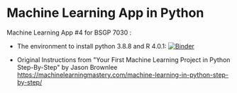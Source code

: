 # Machine Learning App in Python
Machine Learning App #4 for BSGP 7030 :

- The environment to install python 3.8.8 and R 4.0.1:
[![Binder](https://mybinder.org/badge_logo.svg)](https://mybinder.org/v2/gh/hsinlun0415/MachineLearning_Python.git/HEAD)

- Original Instructions from "Your First Machine Learning Project in Python Step-By-Step" by Jason Brownlee https://machinelearningmastery.com/machine-learning-in-python-step-by-step/
